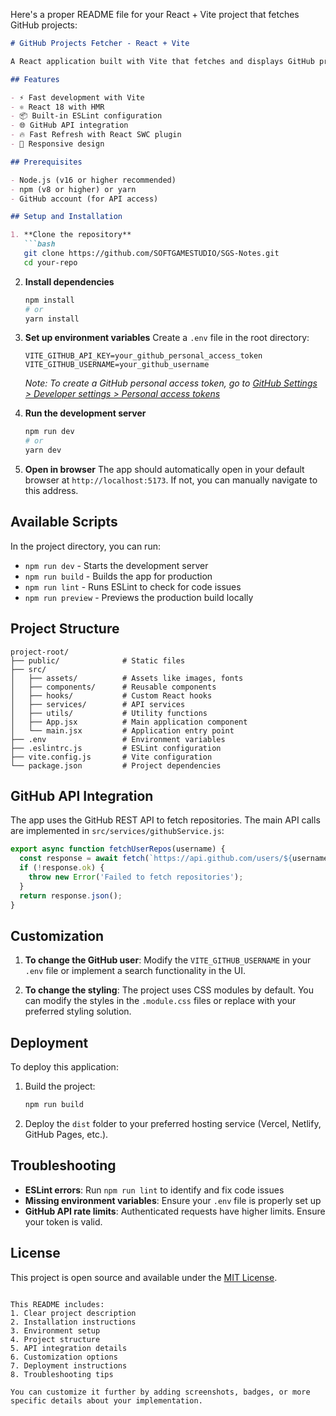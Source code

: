 Here's a proper README file for your React + Vite project that fetches GitHub projects:

```markdown
# GitHub Projects Fetcher - React + Vite

A React application built with Vite that fetches and displays GitHub projects. This template provides a fast development setup with HMR (Hot Module Replacement) and ESLint rules.

## Features

- ⚡️ Fast development with Vite
- ⚛️ React 18 with HMR
- 📦 Built-in ESLint configuration
- 🌐 GitHub API integration
- 🔥 Fast Refresh with React SWC plugin
- 📱 Responsive design

## Prerequisites

- Node.js (v16 or higher recommended)
- npm (v8 or higher) or yarn
- GitHub account (for API access)

## Setup and Installation

1. **Clone the repository**
   ```bash
   git clone https://github.com/SOFTGAMESTUDIO/SGS-Notes.git
   cd your-repo
   ```

2. **Install dependencies**
   ```bash
   npm install
   # or
   yarn install
   ```

3. **Set up environment variables**
   Create a `.env` file in the root directory:
   ```env
   VITE_GITHUB_API_KEY=your_github_personal_access_token
   VITE_GITHUB_USERNAME=your_github_username
   ```

   *Note: To create a GitHub personal access token, go to [GitHub Settings > Developer settings > Personal access tokens](https://github.com/settings/tokens)*

4. **Run the development server**
   ```bash
   npm run dev
   # or
   yarn dev
   ```

5. **Open in browser**
   The app should automatically open in your default browser at `http://localhost:5173`. If not, you can manually navigate to this address.

## Available Scripts

In the project directory, you can run:

- `npm run dev` - Starts the development server
- `npm run build` - Builds the app for production
- `npm run lint` - Runs ESLint to check for code issues
- `npm run preview` - Previews the production build locally

## Project Structure

```
project-root/
├── public/              # Static files
├── src/
│   ├── assets/          # Assets like images, fonts
│   ├── components/      # Reusable components
│   ├── hooks/           # Custom React hooks
│   ├── services/        # API services
│   ├── utils/           # Utility functions
│   ├── App.jsx          # Main application component
│   └── main.jsx         # Application entry point
├── .env                 # Environment variables
├── .eslintrc.js         # ESLint configuration
├── vite.config.js       # Vite configuration
└── package.json         # Project dependencies
```

## GitHub API Integration

The app uses the GitHub REST API to fetch repositories. The main API calls are implemented in `src/services/githubService.js`:

```javascript
export async function fetchUserRepos(username) {
  const response = await fetch(`https://api.github.com/users/${username}/repos`);
  if (!response.ok) {
    throw new Error('Failed to fetch repositories');
  }
  return response.json();
}
```

## Customization

1. **To change the GitHub user**:
   Modify the `VITE_GITHUB_USERNAME` in your `.env` file or implement a search functionality in the UI.

2. **To change the styling**:
   The project uses CSS modules by default. You can modify the styles in the `.module.css` files or replace with your preferred styling solution.

## Deployment

To deploy this application:

1. Build the project:
   ```bash
   npm run build
   ```

2. Deploy the `dist` folder to your preferred hosting service (Vercel, Netlify, GitHub Pages, etc.).

## Troubleshooting

- **ESLint errors**: Run `npm run lint` to identify and fix code issues
- **Missing environment variables**: Ensure your `.env` file is properly set up
- **GitHub API rate limits**: Authenticated requests have higher limits. Ensure your token is valid.

## License

This project is open source and available under the [MIT License](LICENSE).
```

This README includes:
1. Clear project description
2. Installation instructions
3. Environment setup
4. Project structure
5. API integration details
6. Customization options
7. Deployment instructions
8. Troubleshooting tips

You can customize it further by adding screenshots, badges, or more specific details about your implementation.